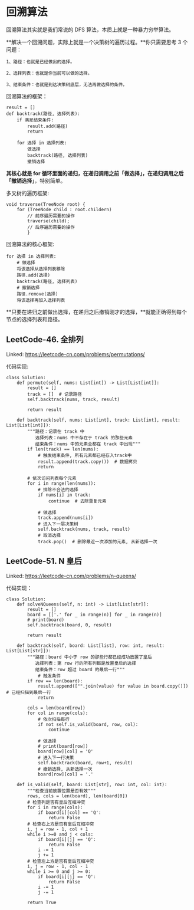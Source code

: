 # 回溯算法

回溯算法其实就是我们常说的 DFS 算法，本质上就是一种暴力穷举算法。

**解决一个回溯问题，实际上就是一个决策树的遍历过程。**你只需要思考 3 个问题：

    1、路径：也就是已经做出的选择。
    
    2、选择列表：也就是你当前可以做的选择。
    
    3、结束条件：也就是到达决策树底层，无法再做选择的条件。

回溯算法的框架：

    result = []
    def backtrack(路径, 选择列表):
        if 满足结束条件:
            result.add(路径)
            return
        
        for 选择 in 选择列表:
            做选择
            backtrack(路径, 选择列表)
            撤销选择
            
**其核心就是 for 循环里面的递归，在递归调用之前「做选择」，在递归调用之后「撤销选择」**，特别简单。

多叉树的遍历框架:
    
    void traverse(TreeNode root) {
        for (TreeNode child : root.childern)
            // 前序遍历需要的操作
            traverse(child);
            // 后序遍历需要的操作
            }

回溯算法的核心框架:

    for 选择 in 选择列表:
        # 做选择
        将该选择从选择列表移除
        路径.add(选择)
        backtrack(路径, 选择列表)
        # 撤销选择
        路径.remove(选择)
        将该选择再加入选择列表

**只要在递归之前做出选择，在递归之后撤销刚才的选择，**就能正确得到每个节点的选择列表和路径。

## LeetCode-46. 全排列

Linked: https://leetcode-cn.com/problems/permutations/

代码实现: 
    
    class Solution:
        def permute(self, nums: List[int]) -> List[List[int]]:
            result = [] 
            track = []  # 记录路径
            self.backtrack(nums, track, result)
    
            return result
    
        def backtrack(self, nums: List[int], track: List[int], result: List[List[int]]):
            """路径：记录在 track 中
               选择列表：nums 中不存在于 track 的那些元素
               结束条件：nums 中的元素全都在 track 中出现"""
            if len(track) == len(nums):
                # 触发结束条件, 所有元素都已经存入track中
                result.append(track.copy())  # 数据拷贝
                return  
    
            # 依次访问列表每个元素
            for i in range(len(nums)):
                # 排除不合法的选择
                if nums[i] in track:
                    continue  # 去除重复元素
    
                # 做选择
                track.append(nums[i])
                # 进入下一层决策树
                self.backtrack(nums, track, result)
                # 取消选择
                track.pop()  # 删除最近一次添加的元素, 从新选择一次
                
## LeetCode-51. N 皇后

Linked: https://leetcode-cn.com/problems/n-queens/

代码实现：

    class Solution:
        def solveNQueens(self, n: int) -> List[List[str]]:
            result = []
            board = [['.' for _ in range(n)] for _ in range(n)]
            # print(board)
            self.backtrack(board, 0, result)
    
            return result
        
        def backtrack(self, board: List[list], row: int, result: List[List[str]]):
            """路径：board 中小于 row 的那些行都已经成功放置了皇后
               选择列表：第 row 行的所有列都是放置皇后的选择
               结束条件：row 超过 board 的最后一行"""
                # 触发条件
            if row == len(board):
                result.append(["".join(value) for value in board.copy()])  # 已经扫描到最后一行
                return 
    
            cols = len(board[row])
            for col in range(cols):
                # 依次扫描每行
                if not self.is_valid(board, row, col):
                    continue 
    
                # 做选择
                # print(board[row])
                board[row][col] = 'Q'
                # 进入下一行决策
                self.backtrack(board, row+1, result)
                # 撤销选择, 从新选择一次
                board[row][col] = '.'
        
        def is_valid(self, board: List[str], row: int, col: int):
            """检查当前放置位置是否有效"""
            rows, cols = len(board), len(board[0])
            # 检查列是否有皇后互相冲突
            for i in range(cols):
                if board[i][col] == 'Q':
                    return False
            # 检查右上方是否有皇后互相冲突
            i, j = row - 1, col + 1
            while i >=0 and j < cols:
                if board[i][j] == 'Q':
                    return False
                i -= 1
                j += 1 
            # 检查左上方是否有皇后互相冲突
            i, j = row - 1, col - 1
            while i >= 0 and j >= 0:
                if board[i][j] == 'Q':
                    return False 
                i -= 1 
                j -= 1 
            
            return True
